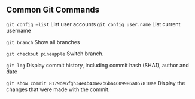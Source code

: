 ## Common Git Commands

`git config —list`  List user accounts
`git config user.name` List current username

`git branch` Show all branches

`git checkout pineapple` Switch branch. 

`git log` Display commit history, including commit hash (SHA1), author and date

`git show commit 8179de6fgh34e4b43ae2b6ba4609986a057810ae` Display the changes that were made with the commit. 
